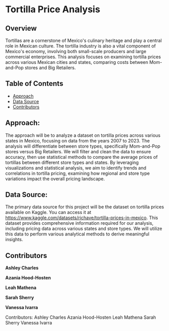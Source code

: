 # Tortilla Price Analysis

## Overview

Tortillas are a cornerstone of Mexico's culinary heritage and play a central role in Mexican culture. The tortilla industry is also a vital component of Mexico's economy, involving both small-scale producers and large commercial enterprises. This analysis focuses on examining tortilla prices across various Mexican cities and states, comparing costs between Mom-and-Pop stores and Big Retailers.

## Table of Contents

- [Approach](#approach)
- [Data Source](#data-source)
- [Contributors](#contributors)

## Approach:

The approach will be to analyze a dataset on tortilla prices across various states in Mexico, focusing on data from the years 2007 to 2023. The analysis will differentiate between store types, specifically Mom-and-Pop stores versus Big Retailers. We will filter and clean the data to ensure accuracy, then use statistical methods to compare the average prices of tortillas between different store types and states. By leveraging visualizations and statistical analysis, we aim to identify trends and correlations in tortilla pricing, examining how regional and store type variations impact the overall pricing landscape.

## Data Source:

The primary data source for this project will be the dataset on tortilla prices available on Kaggle. You can access it at https://www.kaggle.com/datasets/richave/tortilla-prices-in-mexico. This dataset provides comprehensive information required for our analysis, including pricing data across various states and store types. We will utilize this data to perform various analytical methods to derive meaningful insights.

## Contributors

**Ashley Charles**

**Azania Hood-Hosten**

**Leah Mathena**

**Sarah Sherry**

**Vanessa Ivarra**


Contributors:
Ashley Charles
Azania Hood-Hosten
Leah Mathena
Sarah Sherry
Vanessa Ivarra